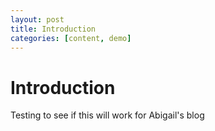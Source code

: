 ```yaml
---
layout: post
title: Introduction
categories: [content, demo]
---
```


# Introduction

Testing to see if this will work for Abigail's blog
